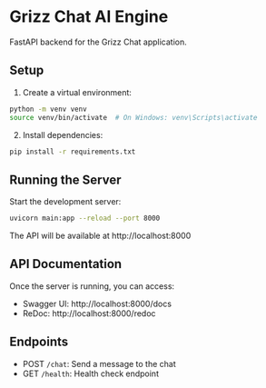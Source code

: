 # Grizz Chat AI Engine

FastAPI backend for the Grizz Chat application.

## Setup

1. Create a virtual environment:
```bash
python -m venv venv
source venv/bin/activate  # On Windows: venv\Scripts\activate
```

2. Install dependencies:
```bash
pip install -r requirements.txt
```

## Running the Server

Start the development server:
```bash
uvicorn main:app --reload --port 8000
```

The API will be available at http://localhost:8000

## API Documentation

Once the server is running, you can access:
- Swagger UI: http://localhost:8000/docs
- ReDoc: http://localhost:8000/redoc

## Endpoints

- POST `/chat`: Send a message to the chat
- GET `/health`: Health check endpoint 